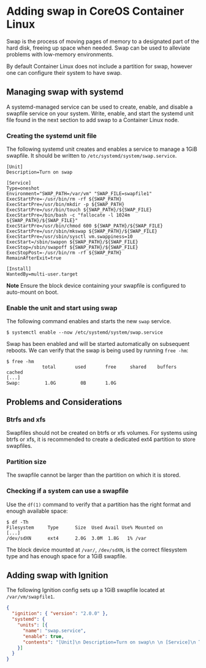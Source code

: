 # Adding swap in CoreOS Container Linux

Swap is the process of moving pages of memory to a designated part of the hard disk, freeing up space when needed. Swap can be used to alleviate problems with low-memory environments.

By default Container Linux does not include a partition for swap, however one can configure their system to have swap.

## Managing swap with systemd

A systemd-managed service can be used to create, enable, and disable a swapfile service on your system. Write, enable, and start the systemd unit file found in the next section to add swap to a Container Linux node.

### Creating the systemd unit file

The following systemd unit creates and enables a service to manage a 1GiB swapfile. It should be written to `/etc/systemd/system/swap.service`.

```
[Unit]
Description=Turn on swap

[Service]
Type=oneshot
Environment="SWAP_PATH=/var/vm" "SWAP_FILE=swapfile1"
ExecStartPre=-/usr/bin/rm -rf ${SWAP_PATH}
ExecStartPre=/usr/bin/mkdir -p ${SWAP_PATH}
ExecStartPre=/usr/bin/touch ${SWAP_PATH}/${SWAP_FILE}
ExecStartPre=/bin/bash -c "fallocate -l 1024m ${SWAP_PATH}/${SWAP_FILE}"
ExecStartPre=/usr/bin/chmod 600 ${SWAP_PATH}/${SWAP_FILE}
ExecStartPre=/usr/sbin/mkswap ${SWAP_PATH}/${SWAP_FILE}
ExecStartPre=/usr/sbin/sysctl vm.swappiness=10
ExecStart=/sbin/swapon ${SWAP_PATH}/${SWAP_FILE}
ExecStop=/sbin/swapoff ${SWAP_PATH}/${SWAP_FILE}
ExecStopPost=-/usr/bin/rm -rf ${SWAP_PATH}
RemainAfterExit=true

[Install]
WantedBy=multi-user.target
```

**Note** Ensure the block device containing your swapfile is configured to auto-mount on boot.

### Enable the unit and start using swap

The following command enables and starts the new `swap` service.

```
$ systemctl enable --now /etc/systemd/system/swap.service
```

Swap has been enabled and will be started automatically on subsequent reboots. We can verify that the swap is being used by running `free -hm`:

```
$ free -hm
             total       used       free     shared    buffers     cached
[...]
Swap:         1.0G         0B       1.0G
```

## Problems and Considerations

### Btrfs and xfs

Swapfiles should not be created on btrfs or xfs volumes. For systems using btrfs or xfs, it is recommended to create a dedicated ext4 partition to store swapfiles.

### Partition size

The swapfile cannot be larger than the partition on which it is stored.

### Checking if a system can use a swapfile

Use the `df(1)` command to verify that a partition has the right format and enough available space:

```
$ df -Th
Filesystem     Type      Size  Used Avail Use% Mounted on
[...]
/dev/sdXN      ext4      2.0G  3.0M  1.8G   1% /var
```

The block device mounted at `/var/`, `/dev/sdXN`, is the correct filesystem type and has enough space for a 1GiB swapfile.

## Adding swap with Ignition

The following Ignition config sets up a 1GiB swapfile located at `/var/vm/swapfile1`.

```json
{
  "ignition": { "version": "2.0.0" },
  "systemd": {
    "units": [{
      "name": "swap.service",
      "enable": true,
      "contents": "[Unit]\n Description=Turn on swap\n \n [Service]\n Type=oneshot\n Environment=\"SWAP_PATH=/var/vm\" \"SWAP_FILE=swapfile1\"\n ExecStartPre=-/usr/bin/rm -rf ${SWAP_PATH}\n ExecStartPre=/usr/bin/mkdir -p ${SWAP_PATH}\n ExecStartPre=/usr/bin/touch ${SWAP_PATH}/${SWAP_FILE}\n ExecStartPre=/bin/bash -c \"fallocate -l 1024m ${SWAP_PATH}/${SWAP_FILE}\"\n ExecStartPre=/usr/bin/chmod 600 ${SWAP_PATH}/${SWAP_FILE}\n ExecStartPre=/usr/sbin/mkswap ${SWAP_PATH}/${SWAP_FILE}\n ExecStartPre=/usr/sbin/sysctl vm.swappiness=10\n ExecStart=/sbin/swapon ${SWAP_PATH}/${SWAP_FILE}\n ExecStop=/sbin/swapoff ${SWAP_PATH}/${SWAP_FILE}\n ExecStopPost=-/usr/bin/rm -rf ${SWAP_PATH}\n RemainAfterExit=true\n \n [Install]\n WantedBy=multi-user.target\n"
    }]
  }
}
```
